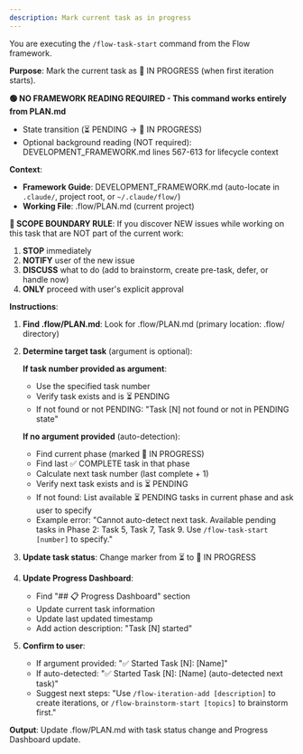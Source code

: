 ```yaml
---
description: Mark current task as in progress
---
```


You are executing the `/flow-task-start` command from the Flow framework.

**Purpose**: Mark the current task as 🚧 IN PROGRESS (when first iteration starts).

**🟢 NO FRAMEWORK READING REQUIRED - This command works entirely from PLAN.md**
- State transition (⏳ PENDING → 🚧 IN PROGRESS)
- Optional background reading (NOT required): DEVELOPMENT_FRAMEWORK.md lines 567-613 for lifecycle context

**Context**:
- **Framework Guide**: DEVELOPMENT_FRAMEWORK.md (auto-locate in `.claude/`, project root, or `~/.claude/flow/`)
- **Working File**: .flow/PLAN.md (current project)

**🚨 SCOPE BOUNDARY RULE**:
If you discover NEW issues while working on this task that are NOT part of the current work:
1. **STOP** immediately
2. **NOTIFY** user of the new issue
3. **DISCUSS** what to do (add to brainstorm, create pre-task, defer, or handle now)
4. **ONLY** proceed with user's explicit approval

**Instructions**:

1. **Find .flow/PLAN.md**: Look for .flow/PLAN.md (primary location: .flow/ directory)

2. **Determine target task** (argument is optional):

   **If task number provided as argument**:
   - Use the specified task number
   - Verify task exists and is ⏳ PENDING
   - If not found or not PENDING: "Task [N] not found or not in PENDING state"

   **If no argument provided** (auto-detection):
   - Find current phase (marked 🚧 IN PROGRESS)
   - Find last ✅ COMPLETE task in that phase
   - Calculate next task number (last complete + 1)
   - Verify next task exists and is ⏳ PENDING
   - If not found: List available ⏳ PENDING tasks in current phase and ask user to specify
   - Example error: "Cannot auto-detect next task. Available pending tasks in Phase 2: Task 5, Task 7, Task 9. Use `/flow-task-start [number]` to specify."

3. **Update task status**: Change marker from ⏳ to 🚧 IN PROGRESS

4. **Update Progress Dashboard**:
   - Find "## 📋 Progress Dashboard" section
   - Update current task information
   - Update last updated timestamp
   - Add action description: "Task [N] started"

5. **Confirm to user**:
   - If argument provided: "✅ Started Task [N]: [Name]"
   - If auto-detected: "✅ Started Task [N]: [Name] (auto-detected next task)"
   - Suggest next steps: "Use `/flow-iteration-add [description]` to create iterations, or `/flow-brainstorm-start [topics]` to brainstorm first."

**Output**: Update .flow/PLAN.md with task status change and Progress Dashboard update.
